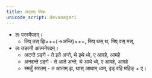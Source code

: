 ```yaml
---
title: लट्वत् तिङः
unicode_script: devanagari
---
```


- लः परस्मैपदम्‌।
  - तिप्‌ तस्‌ झि+++(->अन्ति)+++, सिप्‌ थस्‌ थ, मिप्‌ वस्‌ मस्‌‍,
- लः तङानौ आत्मनेपदम्‌।
  - अदन्ते ऽङ्गे - ते इते अन्ते, थे इथे ध्वे, ए आवहे, आमहे
  - अनदन्ते ऽङ्गे - ते आते अन्ते, थे आथे ध्वे, ए आवहे, आमहे
  - स्मर्तुं सरलम् - त आताम् झ, थास्‌ आथाम्‌ ध्वम्‌, इड्‌ वहि महिङ्‌ + ए।

<div class="js_include" url="puruSha-vachana-chitiH.md"  newLevelForH1="2" includeTitle="true"> </div>
